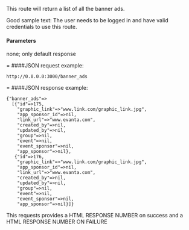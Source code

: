 This route will return a list of all the banner ads.

Good sample text: The user needs to be logged in and have valid credentials to use this route.

#### Parameters

none; only default response

=
####JSON request example:
```
http://0.0.0.0:3000/banner_ads
```
=
####JSON response example:

```
{"banner_ads"=>
  [{"id"=>175,
    "graphic_link"=>"www.link.com/graphic_link.jpg",
    "app_sponsor_id"=>nil,
    "link_url"=>"www.evanta.com",
    "created_by"=>nil,
    "updated_by"=>nil,
    "group"=>nil,
    "event"=>nil,
    "event_sponsor"=>nil,
    "app_sponsor"=>nil},
   {"id"=>176,
    "graphic_link"=>"www.link.com/graphic_link.jpg",
    "app_sponsor_id"=>nil,
    "link_url"=>"www.evanta.com",
    "created_by"=>nil,
    "updated_by"=>nil,
    "group"=>nil,
    "event"=>nil,
    "event_sponsor"=>nil,
    "app_sponsor"=>nil}]}
```

This requests provides a HTML RESPONSE NUMBER on success and a HTML RESPONSE NUMBER ON FAILURE